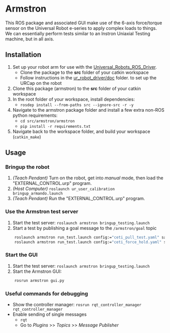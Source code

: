 # Armstron
This ROS package and associated GUI make use of the 6-axis force/torque sensor on the Universal Robot e-series to apply complex loads to things. We can essentially perform tests similar to an Instron Uniaxial Testing machine, but in all axis.


## Installation
1. Set up your robot arm for use with the [Universal_Robots_ROS_Driver](https://github.com/UniversalRobots/Universal_Robots_ROS_Driver).
    - Clone the package to the **src** folder of your catkin workspace
    - Follow instructions in the [ur_robot_driver/doc](https://github.com/UniversalRobots/Universal_Robots_ROS_Driver/tree/master/ur_robot_driver/doc) folder. to set up the URCap on the robot
2. Clone this package (armstron) to the **src** folder of your catkin workspace
3. In the root folder of your workspace, install dependencies:
    - `rosdep install --from-paths src --ignore-src -r -y`
4. Navigate to the armstron package folder and install a few extra non-ROS python requirements:
    - `cd src/armstron/armstron`
    - `pip install -r requirements.txt`
5. Navigate back to the workspace folder, and build your workspace (`catkin_make`)


## Usage

### Bringup the robot
1. _(Teach Pendant)_ Turn on the robot, get into _manual_ mode, then load the "EXTERNAL_CONTROL.urp" program.
2. _(Host Computer)_ `roslaunch ur_user_calibration bringup_armando.launch`
3. _(Teach Pendant)_ Run the "EXTERNAL_CONTROL.urp" program.

### Use the Armstron test server
1. Start the test server: `roslaunch armstron bringup_testing.launch`
2. Start a test by publishing a goal message to the `/armstron/goal` topic

```bash
    roslaunch armstron run_test.launch config:="ceti_pull_test.yaml" save:="~/vinst_data/testing_launch.csv"
    roslaunch armstron run_test.launch config:="ceti_force_hold.yaml" save:="~/vinst_data/testing_launch.csv"
```

### Start the GUI
1. Start the test server: `roslaunch armstron bringup_testing.launch`
2. Start the Armstron GUI:

```bash
    rosrun armstron gui.py
```


### Useful commands for debugging
- Show the controller manager: `rosrun rqt_controller_manager rqt_controller_manager`
- Enable sending of single messages
    - `rqt`
    - Go to _Plugins_ >> _Topics_ >> _Message Publisher_
